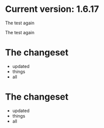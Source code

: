 Current version: 1.6.17
=========================




The test again

The test again

The changeset
===========
- updated
- things
- all

The changeset
===========
- updated
- things
- all





